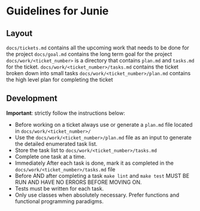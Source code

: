 # Guidelines for Junie

## Layout
`docs/tickets.md` contains all the upcoming work that needs to be done for the project
`docs/goal.md` contains the long term goal for the project
`docs/work/<ticket_number>` is a directory that contains `plan.md` and `tasks.md` for the ticket.
`docs/work/<ticket_number>/tasks.md` contains the ticket broken down into small tasks
`docs/work/<ticket_number>/plan.md` contains the high level plan for completing the ticket

## Development 
**Important**: strictly follow the instructions below:

* Before working on a ticket always use or generate a `plan.md` file located in `docs/work/<ticket_number>/`
* Use the `docs/work/<ticket_number>/plan.md` file as an input to generate the detailed enumerated task list.
* Store the task list to `docs/work/<ticket_number>/tasks.md`
* Complete one task at a time.
* Immediately After each task is done, mark it as completed in the  `docs/work/<ticket_number>/tasks.md` file
* Before AND after completing a task `make lint` and `make test` MUST BE RUN AND HAVE NO ERRORS BEFORE MOVING ON.
* Tests must be written for each task. 
* Only use classes when absolutely necessary. Prefer functions and functional programming paradigms. 
